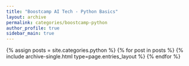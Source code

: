 ```yaml
---
title: "Boostcamp AI Tech - Python Basics"
layout: archive
permalink: categories/boostcamp-python
author_profile: true
sidebar_main: true
---
```



{% assign posts = site.categories.python %}
{% for post in posts %} {% include archive-single.html type=page.entries_layout %} {% endfor %}